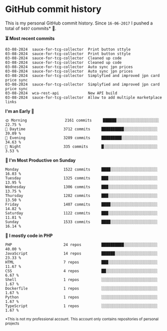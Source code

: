 # GitHub commit history
This is my personal GitHub commit history. Since <!--START_SECTION:first-commit-date-->`16-06-2017`<!--END_SECTION:first-commit-date--> I pushed a total of <!--START_SECTION:total-commit-count-->`9497`<!--END_SECTION:total-commit-count--> commits* 🎉.

<!--START_SECTION:most-recent-commits-->
**⏳ Most recent commits**
                                        
```text
03-08-2024  sauce-for-tcg-collector  Print button sttyle
03-08-2024  sauce-for-tcg-collector  Print button sttyle
03-08-2024  sauce-for-tcg-collector  Cleaned up code
03-08-2024  sauce-for-tcg-collector  Cleaned up code
03-08-2024  sauce-for-tcg-collector  Auto sync jpn prices
03-08-2024  sauce-for-tcg-collector  Auto sync jpn prices
03-08-2024  sauce-for-tcg-collector  Simplyfied and improved jpn card price sync
03-08-2024  sauce-for-tcg-collector  Simplyfied and improved jpn card price sync
03-08-2024  wca-rest-api             New API build
03-08-2024  sauce-for-tcg-collector  Allow to add multiple marketplace links
```
<!--END_SECTION:most-recent-commits-->  

<!--START_SECTION:commits-per-day-time-->
**I&#039;m an Early 🐤**

```text
🌞 Morning                 2161 commits     ██████░░░░░░░░░░░░░░░░░░░   22.75 %
🌆 Daytime                 3712 commits     ██████████░░░░░░░░░░░░░░░   39.09 %
🌃 Evening                 3289 commits     █████████░░░░░░░░░░░░░░░░   34.63 %
🌙 Night                   335 commits      █░░░░░░░░░░░░░░░░░░░░░░░░   3.53 %
```
<!--END_SECTION:commits-per-day-time-->  

<!--START_SECTION:commits-per-weekday-->
**📅 I&#039;m Most Productive on Sunday**

```text
Monday                    1522 commits     ████░░░░░░░░░░░░░░░░░░░░░   16.03 %
Tuesday                   1325 commits     ███░░░░░░░░░░░░░░░░░░░░░░   13.95 %
Wednesday                 1306 commits     ███░░░░░░░░░░░░░░░░░░░░░░   13.75 %
Thursday                  1282 commits     ███░░░░░░░░░░░░░░░░░░░░░░   13.50 %
Friday                    1407 commits     ████░░░░░░░░░░░░░░░░░░░░░   14.82 %
Saturday                  1122 commits     ███░░░░░░░░░░░░░░░░░░░░░░   11.81 %
Sunday                    1533 commits     ████░░░░░░░░░░░░░░░░░░░░░   16.14 %
```
<!--END_SECTION:commits-per-weekday-->  

<!--START_SECTION:repos-per-language-->
**💬 I mostly code in PHP**

```text
PHP                       24 repos         ██████████░░░░░░░░░░░░░░░   40.00 %
JavaScript                14 repos         ██████░░░░░░░░░░░░░░░░░░░   23.33 %
HTML                      7 repos          ███░░░░░░░░░░░░░░░░░░░░░░   11.67 %
CSS                       4 repos          ██░░░░░░░░░░░░░░░░░░░░░░░   6.67 %
Shell                     1 repos          ░░░░░░░░░░░░░░░░░░░░░░░░░   1.67 %
Dockerfile                1 repos          ░░░░░░░░░░░░░░░░░░░░░░░░░   1.67 %
Python                    1 repos          ░░░░░░░░░░░░░░░░░░░░░░░░░   1.67 %
TypeScript                1 repos          ░░░░░░░░░░░░░░░░░░░░░░░░░   1.67 %
```
<!--END_SECTION:repos-per-language-->  

<sub>*This is not my professional account. This account only contains repositories of personal projects</sub>
